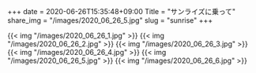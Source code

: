 +++
date  = 2020-06-26T15:35:48+09:00
Title = "サンライズに乗って"
share_img = "/images/2020_06_26_5.jpg"
slug = "sunrise"
+++

{{< img "/images/2020_06_26_1.jpg" >}}
{{< img "/images/2020_06_26_2.jpg" >}}
{{< img "/images/2020_06_26_3.jpg" >}}
{{< img "/images/2020_06_26_4.jpg" >}}
{{< img "/images/2020_06_26_5.jpg" >}}
{{< img "/images/2020_06_26_6.jpg" >}}
